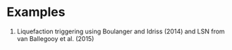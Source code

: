 # Examples

1. Liquefaction triggering using Boulanger and Idriss (2014) and
LSN from van Ballegooy et al. (2015)